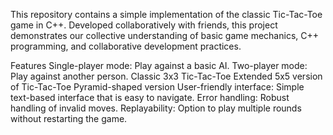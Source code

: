 
This repository contains a simple implementation of the classic Tic-Tac-Toe game in C++. Developed collaboratively with friends, this project demonstrates our collective understanding of basic game mechanics, C++ programming, and collaborative development practices.

Features
Single-player mode: Play against a basic AI.
Two-player mode: Play against another person.
Classic 3x3 Tic-Tac-Toe
Extended 5x5 version of Tic-Tac-Toe
Pyramid-shaped version
User-friendly interface: Simple text-based interface that is easy to navigate.
Error handling: Robust handling of invalid moves.
Replayability: Option to play multiple rounds without restarting the game.
